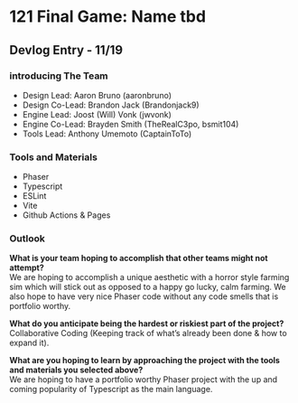 # 121 Final Game: Name tbd

## Devlog Entry - 11/19

### introducing The Team

* Design Lead: Aaron Bruno (aaronbruno)
* Design Co-Lead: Brandon Jack (Brandonjack9)
* Engine Lead: Joost (Will) Vonk (jwvonk)
* Engine Co-Lead: Brayden Smith (TheRealC3po, bsmit104)
* Tools Lead: Anthony Umemoto (CaptainToTo)

### Tools and Materials

* Phaser
* Typescript
* ESLint
* Vite
* Github Actions & Pages

### Outlook

**What is your team hoping to accomplish that other teams might not attempt?**\
We are hoping to accomplish a unique aesthetic with a horror style farming sim which will stick out as opposed to a happy go lucky, calm farming. We also hope to have very nice Phaser code without any code smells that is portfolio worthy.

**What do you anticipate being the hardest or riskiest part of the project?**\
Collaborative Coding (Keeping track of what’s already been done & how to expand it).

**What are you hoping to learn by approaching the project with the tools and materials you selected above?**\
We are hoping to have a portfolio worthy Phaser project with the up and coming popularity of Typescript as the main language.
